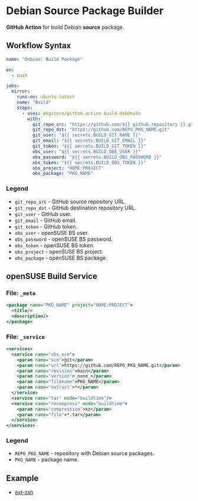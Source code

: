 # Debian Source Package Builder

**GitHub Action** for build Debian **source** package.

## Workflow Syntax

```yml
name: "Debian: Build Package"

on:
  - push

jobs:
  mirror:
    runs-on: ubuntu-latest
    name: "Build"
    steps:
      - uses: pkgstore/github-action-build-deb@main
        with:
          git_repo_src: "https://github.com/${{ github.repository }}.git"
          git_repo_dst: "https://github.com/REPO_PKG_NAME.git"
          git_user: "${{ secrets.BUILD_GIT_NAME }}"
          git_email: "${{ secrets.BUILD_GIT_EMAIL }}"
          git_token: "${{ secrets.BUILD_GIT_TOKEN }}"
          obs_user: "${{ secrets.BUILD_OBS_USER }}"
          obs_password: "${{ secrets.BUILD_OBS_PASSWORD }}"
          obs_token: "${{ secrets.BUILD_OBS_TOKEN }}"
          obs_project: "HOME:PROJECT"
          obs_package: "PKG_NAME"
```

### Legend

- `git_repo_src` - GitHub source repository URL.
- `git_repo_dst` - GitHub destination repository URL.
- `git_user` - GitHub user.
- `git_email` - GitHub email.
- `git_token` - GitHub token.
- `obs_user` - openSUSE BS user.
- `obs_password` - openSUSE BS password.
- `obs_token` - openSUSE BS token.
- `obs_project` - openSUSE BS project.
- `obs_package` - openSUSE BS package.

## openSUSE Build Service

### File: `_meta`

```xml
<package name="PKG_NAME" project="HOME:PROJECT">
  <title/>
  <description/>
</package>
```

### File: `_service`

```xml
<services>
  <service name="obs_scm">
    <param name="scm">git</param>
    <param name="url">https://github.com/REPO_PKG_NAME.git</param>
    <param name="revision">main</param>
    <param name="version">_none_</param>
    <param name="filename">PKG_NAME</param>
    <param name="extract">*</param>
  </service>
  <service name="tar" mode="buildtime"/>
  <service name="recompress" mode="buildtime">
    <param name="compression">xz</param>
    <param name="file">*.tar</param>
  </service>
</services>
```

### Legend

- `REPO_PKG_NAME` - repository with Debian source packages.
- `PKG_NAME` - package name.

## Example

- [ext-zsh](https://github.com/pkgstore/linux-deb-ext-zsh)
